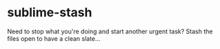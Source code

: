 sublime-stash
=============

Need  to stop what you're doing and start another urgent task? Stash the files open to have a clean slate...
